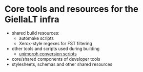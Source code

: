 # Core tools and resources for the GiellaLT infra

- shared build resources:
    - automake scripts
    - Xerox-style regexes for FST filtering
- other tools and scripts used during building
    - [unimorph conversion scripts](unimorph.html)
- core/shared components of developer tools
- stylesheets, schemas and other shared resources

<script src="assets/js/tablesorter.js"> </script>
<script src="assets/js/bundle.js"> </script>
